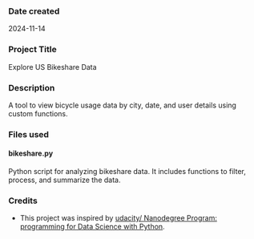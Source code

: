 ### Date created
2024-11-14

### Project Title
Explore US Bikeshare Data

### Description
A tool to view bicycle usage data by city, date, and user details using custom functions.

### Files used
#### bikeshare.py
Python script for analyzing bikeshare data. It includes functions to filter, process, and summarize the data.


### Credits
* This project was inspired by [udacity/ Nanodegree Program: programming for Data Science with Python](https://www.udacity.com/enrollment/nd104).

